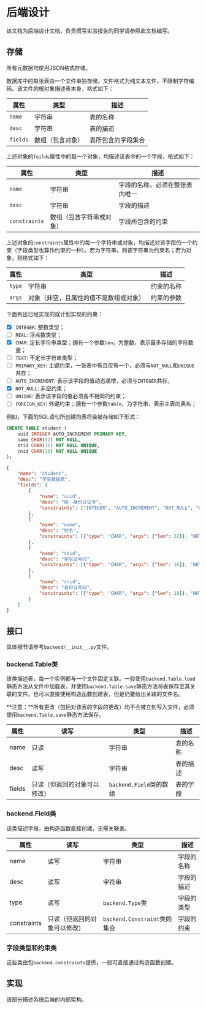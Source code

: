 # 后端设计

该文档为后端设计文档，负责撰写实验报告的同学请参照此文档编写。

## 存储

所有元数据均使用JSON格式存储。

数据库中的每张表由一个文件单独存储，文件格式为纯文本文件，不限制字符编码。该文件的根对象描述表本身，格式如下：

| 属性     | 类型             | 描述               |
| -------- | ---------------- | ------------------ |
| `name`   | 字符串           | 表的名称           |
| `desc`   | 字符串           | 表的描述           |
| `fields` | 数组（包含对象） | 表所包含的字段集合 |

上述对象的`feilds`属性中的每一个对象，均描述该表中的一个字段，格式如下：

| 属性          | 类型                     | 描述                           |
| ------------- | ------------------------ | ------------------------------ |
| `name`        | 字符串                   | 字段的名称，必须在整张表内唯一 |
| `desc`        | 字符串                   | 字段的描述                     |
| `constraints` | 数组（包含字符串或对象） | 字段所包含的约束               |

上述对象的`constraints`属性中的每一个字符串或对象，均描述对该字段的一个约束（字段类型也算作约束的一种）。若为字符串，则该字符串为约束名；若为对象，则格式如下：

| 属性   | 类型                                   | 描述       |
| ------ | -------------------------------------- | ---------- |
| `type` | 字符串                                 | 约束的名称 |
| `args` | 对象（非空，且属性的值不是数组或对象） | 约束的参数 |

下面列出已经实现的或计划实现的约束：

- [x] `INTEGER`: 整数类型；
- [ ] `REAL`: 浮点数类型；
- [x] `CHAR`: 定长字符串类型；拥有一个参数`len`，为整数，表示最多存储的字符数量；
- [ ] `TEXT`: 不定长字符串类型；
- [ ] `PRIMARY_KEY`: 主键约束，一张表中有且仅有一个，必须与`NOT_NULL`和`UNIQUE`共存；
- [ ] `AUTO_INCREMENT`: 表示该字段的值动态递增，必须与`INTEGER`共存。
- [x] `NOT_NULL`: 非空约束；
- [ ] `UNIQUE`: 表示该字段的值必须各不相同的约束；
- [ ] `FOREIGN_KEY`: 外键约束；拥有一个参数`table`，为字符串，表示主表的表名；

例如，下面的SQL语句所创建的表将会被存储如下形式：

```sql
CREATE TABLE student (
    uuid INTEGER AUTO_INCREMENT PRIMARY KEY,
    name CHAR(32) NOT NULL,
    stid CHAR(16) NOT NULL UNIQUE,
    cnid CHAR(18) NOT NULL UNIQUE
);
```

```json
{
    "name": "student",
    "desc": "学生数据表",
    "fields": [
        {
            "name": "uuid",
            "desc": "统一身份认证号",
            "constraints": ["INTEGER", "AUTO_INCREMENT", "NOT_NULL", "UNIQUE", "PRIMARY_KEY"]
        },
        {
            "name": "name",
            "desc": "姓名",
            "constraints": [{"type": "CHAR", "args": {"len": 32}}, "NOT_NULL"]
        },
        {
            "name": "stid",
            "desc": "学生证号码",
            "constraints": [{"type": "CHAR", "args": {"len": 16}}, "NOT_NULL", "UNIQUE"]
        },
        {
            "name": "cnid",
            "desc": "身份证号码",
            "constraints": [{"type": "CHAR", "args": {"len": 18}}, "NOT_NULL", "UNIQUE"]
        }
    ]
}
```

## 接口

具体细节请参考`backend/__init__.py`文件。

### backend.Table类

 该类描述表，每一个实例都与一个文件固定关联。一般使用`backend.Table.load`静态方法从文件中加载表，并使用`backend.Table.save`静态方法将表保存至其关联的文件。也可以直接使用构造函数创建表，但是仍要给出关联的文件名。

**注意：**所有更改（包括对该表的字段的更改）均不会被立刻写入文件，必须使用`backend.Table.save`静态方法保存。

| 属性   | 读写                         | 类型                    | 描述     |
| ------ | ---------------------------- | ----------------------- | -------- |
| name   | 只读                         | 字符串                  | 表的名称 |
| desc   | 读写                         | 字符串                  | 表的描述 |
| fields | 只读（但返回的对象可以修改） | `backend.Field`类的数组 | 表的字段 |

### backend.Field类

该类描述字段，由构造函数直接创建，无需关联表。

| 属性        | 读写                         | 类型                         | 描述       |
| ----------- | ---------------------------- | ---------------------------- | ---------- |
| name        | 读写                         | 字符串                       | 字段的名称 |
| desc        | 读写                         | 字符串                       | 字段的描述 |
| type        | 读写                         | `backend.Type`类             | 字段的类型 |
| constraints | 只读（但返回的对象可以修改） | `backend.Constraint`类的集合 | 字段的约束 |

### 字段类型和约束类

这些类由包`backend.constraints`提供，一般可直接通过构造函数创建。

## 实现

该部分描述系统后端的内部架构。

